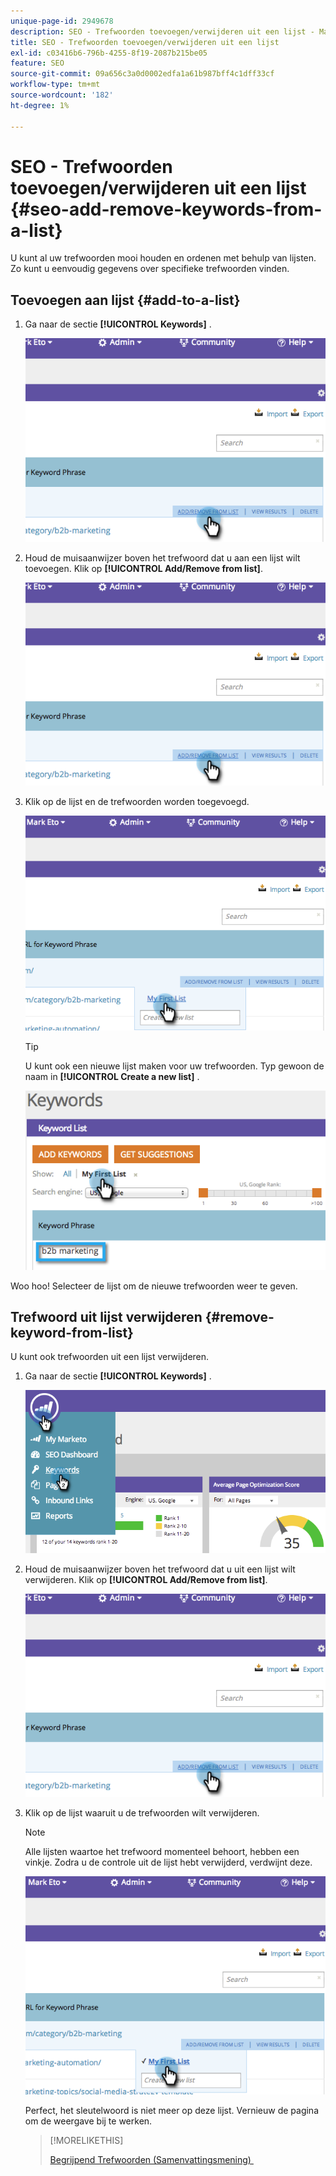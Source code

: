 ```yaml
---
unique-page-id: 2949678
description: SEO - Trefwoorden toevoegen/verwijderen uit een lijst - Marketo Docs - Productdocumentatie
title: SEO - Trefwoorden toevoegen/verwijderen uit een lijst
exl-id: c03416b6-796b-4255-8f19-2087b215be05
feature: SEO
source-git-commit: 09a656c3a0d0002edfa1a61b987bff4c1dff33cf
workflow-type: tm+mt
source-wordcount: '182'
ht-degree: 1%

---
```


# SEO - Trefwoorden toevoegen/verwijderen uit een lijst {#seo-add-remove-keywords-from-a-list}

U kunt al uw trefwoorden mooi houden en ordenen met behulp van lijsten. Zo kunt u eenvoudig gegevens over specifieke trefwoorden vinden.

## Toevoegen aan lijst {#add-to-a-list}

1. Ga naar de sectie **[!UICONTROL Keywords]** .

   ![](assets/image2014-9-18-11-3a48-3a36.png)

1. Houd de muisaanwijzer boven het trefwoord dat u aan een lijst wilt toevoegen. Klik op **[!UICONTROL Add/Remove from list]**.

   ![](assets/image2014-9-18-11-3a48-3a42.png)

1. Klik op de lijst en de trefwoorden worden toegevoegd.

   ![](assets/image2014-9-18-11-3a48-3a47.png)

   >[!TIP]
   >
   >U kunt ook een nieuwe lijst maken voor uw trefwoorden. Typ gewoon de naam in **[!UICONTROL Create a new list]** .

   ![](assets/image2014-9-18-11-3a49-3a16.png)

Woo hoo! Selecteer de lijst om de nieuwe trefwoorden weer te geven.

## Trefwoord uit lijst verwijderen {#remove-keyword-from-list}

U kunt ook trefwoorden uit een lijst verwijderen.

1. Ga naar de sectie **[!UICONTROL Keywords]** .

   ![](assets/image2014-9-18-11-3a49-3a55.png)

1. Houd de muisaanwijzer boven het trefwoord dat u uit een lijst wilt verwijderen. Klik op **[!UICONTROL Add/Remove from list]**.

   ![](assets/image2014-9-18-11-3a50-3a4.png)

1. Klik op de lijst waaruit u de trefwoorden wilt verwijderen.

   >[!NOTE]
   >
   >Alle lijsten waartoe het trefwoord momenteel behoort, hebben een vinkje. Zodra u de controle uit de lijst hebt verwijderd, verdwijnt deze.

   ![](assets/image2014-9-18-11-3a50-3a41.png)

   Perfect, het sleutelwoord is niet meer op deze lijst. Vernieuw de pagina om de weergave bij te werken.

   >[!MORELIKETHIS]
   >
   >[&#x200B; Begrijpend Trefwoorden (Samenvattingsmening) &#x200B;](/help/marketo/product-docs/additional-apps/seo/keywords/seo-understanding-keywords.md)
